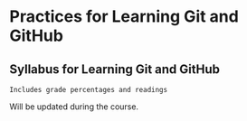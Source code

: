 # Practices for Learning Git and GitHub 
## Syllabus for Learning Git and GitHub
	Includes grade percentages and readings
Will be updated during the course.